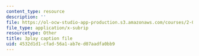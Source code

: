 ```yaml
---
content_type: resource
description: ''
file: https://ol-ocw-studio-app-production.s3.amazonaws.com/courses/2-003sc-engineering-dynamics-fall-2011/4532d1d1cfad56a1ab7ed07aadfa0bb9_Fo-Y6kEMURk.vtt
file_type: application/x-subrip
resourcetype: Other
title: 3play caption file
uid: 4532d1d1-cfad-56a1-ab7e-d07aadfa0bb9
---
```

